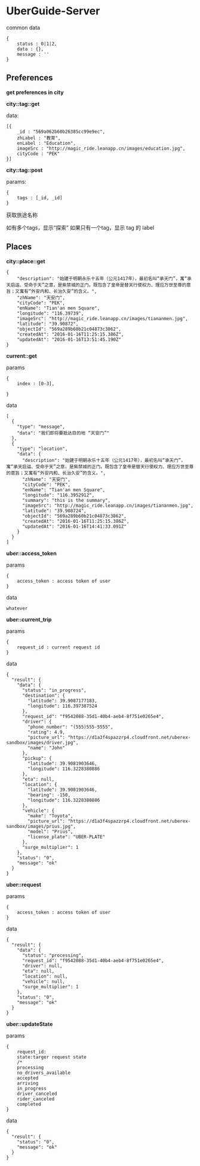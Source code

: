 # UberGuide-Server

common data

```
{
	status : 0|1|2,
	data : {},
	message : ''
}
```

## Preferences

__get preferences in city__

__city::tag::get__

data:

```
[{
	_id : "569a062b60b26385cc99e9ec",
	zhLabel : "教育",
	enLabel : "Education",
	imageSrc : "http://magic_ride.leanapp.cn/images/education.jpg",
	cityCode : "PEK"
}]
```

__city::tag::post__

params: 

```
{
	tags : [_id, _id]
}
```

获取旅途名称

如有多个tags，显示“探索”
如果只有一个tag，显示 tag 的 label
    
## Places

__city::place::get__

```
{
	"description": "始建于明朝永乐十五年（公元1417年），最初名叫“承天门”，寓“承天启运、受命于天”之意，是紫禁城的正门。既包含了皇帝是替天行使权力、理应万世至尊的意旨；又寓有“外安内和、长治久安”的含义。",
	"zhName": "天安门",
	"cityCode": "PEK",
	"enName": "Tian'an men Square",
	"longitude": "116.39739",
	"imageSrc": "http://magic_ride.leanapp.cn/images/tiananmen.jpg",
	"latitude": "39.90872",
	"objectId": "569a289b60b21c04873c3862",
	"createdAt": "2016-01-16T11:25:15.386Z",
	"updatedAt": "2016-01-16T13:51:45.190Z"
}
```

__current::get__

params

```
{
	index : [0-3],
	
}
```

data

```
[
  {
    "type": "message",
    "data": "我们即将要抵达目的地 “天安门”"
  },
  {
    "type": "location",
    "data": {
      "description": "始建于明朝永乐十五年（公元1417年），最初名叫“承天门”，寓“承天启运、受命于天”之意，是紫禁城的正门。既包含了皇帝是替天行使权力、理应万世至尊的意旨；又寓有“外安内和、长治久安”的含义。",
      "zhName": "天安门",
      "cityCode": "PEK",
      "enName": "Tian'an men Square",
      "longitude": "116.3952912",
      "summary": "this is the summary",
      "imageSrc": "http://magic_ride.leanapp.cn/images/tiananmen.jpg",
      "latitude": "39.908724",
      "objectId": "569a289b60b21c04873c3862",
      "createdAt": "2016-01-16T11:25:15.386Z",
      "updatedAt": "2016-01-16T14:41:33.091Z"
    }
  }
]
```






__uber::access_token__

params

```
{
	access_token : access token of user
}
```

data

```
whatever
```

__uber::current_trip__



params

```
{
	request_id : current request id
}
```

data

```
{
  "result": {
    "data": {
      "status": "in_progress",
      "destination": {
        "latitude": 39.9087177183,
        "longitude": 116.397387524
      },
      "request_id": "f9542088-35d1-40b4-aeb4-8f751e0265e4",
      "driver": {
        "phone_number": "(555)555-5555",
        "rating": 4.9,
        "picture_url": "https://d1a3f4spazzrp4.cloudfront.net/uberex-sandbox/images/driver.jpg",
        "name": "John"
      },
      "pickup": {
        "latitude": 39.9081903646,
        "longitude": 116.3228380886
      },
      "eta": null,
      "location": {
        "latitude": 39.9081903646,
        "bearing": -150,
        "longitude": 116.3228380886
      },
      "vehicle": {
        "make": "Toyota",
        "picture_url": "https://d1a3f4spazzrp4.cloudfront.net/uberex-sandbox/images/prius.jpg",
        "model": "Prius",
        "license_plate": "UBER-PLATE"
      },
      "surge_multiplier": 1
    },
    "status": "0",
    "message": "ok"
  }
}
```

__uber::request__

params

```
{
	access_token : access token of user
}
```

data

```
{
  "result": {
    "data": {
      "status": "processing",
      "request_id": "f9542088-35d1-40b4-aeb4-8f751e0265e4",
      "driver": null,
      "eta": null,
      "location": null,
      "vehicle": null,
      "surge_multiplier": 1
    },
    "status": "0",
    "message": "ok"
  }
}
```

__uber::updateState__

params

```
{
    request_id:
    state:targer request state
    /*
    processing
    no_drivers_available
    accepted
    arriving
    in_progress
    driver_canceled
    rider_canceled
    completed
}
```

data

```
{
  "result": {
    "status": "0",
    "message": "ok"
  }
}
```
